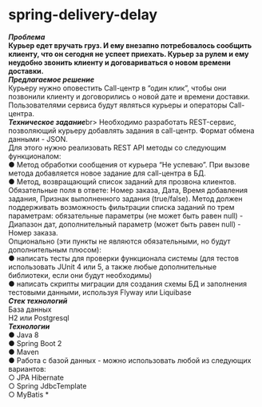 # spring-delivery-delay
***Проблема***<br>
**Курьер едет вручать груз. И ему внезапно потребовалось сообщить клиенту, что он сегодня не успеет приехать. 
Курьер за рулем и ему неудобно звонить клиенту и договариваться о новом времени доставки.** <br>
***Предлагаемое решение*** <br>
Курьеру нужно оповестить Call-центр в “один клик”, чтобы они позвонили клиенту и договорились о новой дате и времени доставки. 
Пользователями сервиса будут являться курьеры и операторы Call-центра. <br>
***Техническое задание***br>
Необходимо разработать REST-сервис, позволяющий курьеру добавлять задания в call-центр. Формат обмена данными - JSON. <br>
Для этого нужно реализовать REST API методы со следующим функционалом: <br>
● Метод обработки сообщения от курьера “Не успеваю”. При вызове метода добавляется новое задание для call-центра в БД. <br>
● Метод, возвращающий список заданий для прозвона клиентов. 
Обязательные поля в ответе: ​Номер заказа​, ​Дата, Время добавления задания, Признак выполненного задания (true/false)​. 
Метод должен поддерживать возможность фильтрации списка заданий по трем параметрам: обязательные параметры (не может быть равен null) - Диапазон дат​, 
дополнительный параметр (может быть равен null) - ​Номер заказа​. <br>
Опционально (эти пункты не являются обязательными, но будут дополнительным плюсом): <br>
● написать тесты для проверки функционала системы (для тестов использовать JUnit 4 или 5, а также любые дополнительные библиотеки, если они будут необходимы) <br>
● написать скрипты миграции для создания схемы БД и заполнения тестовыми данными, используя Flyway или Liquibase <br>
***Стек технологий*** <br>
База данных <br>
H2 или Postgresql <br>
***Технологии*** <br>
● Java 8 <br>
● Spring Boot 2 <br>
● Maven <br>
● Работа с базой данных - можно использовать любой из следующих вариантов: <br>
○ JPA Hibernate <br>
○ Spring JdbcTemplate <br>
○ MyBatis *<br>
